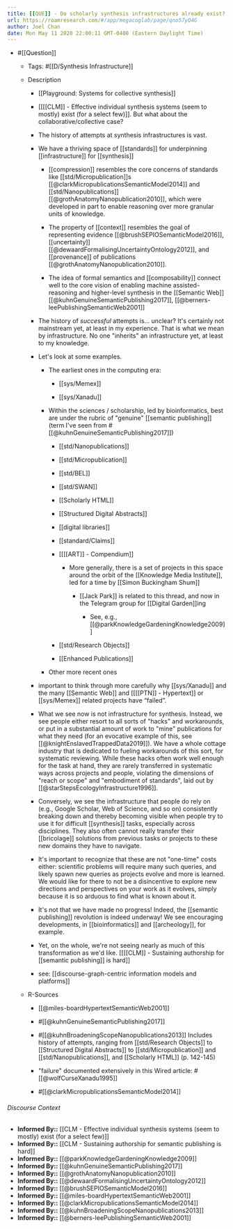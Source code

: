 ```yaml
---
title: [[QUE]] - Do scholarly synthesis infrastructures already exist?
url: https://roamresearch.com/#/app/megacoglab/page/qno57yQ4G
author: Joel Chan
date: Mon May 11 2020 22:00:11 GMT-0400 (Eastern Daylight Time)
---
```


- #[[Question]]

    - Tags: #[[D/Synthesis Infrastructure]]

    - Description

        - [[Playground: Systems for collective synthesis]]

        - [[[[CLM]] - Effective individual synthesis systems (seem to mostly) exist (for a select few)]]. But what about the collaborative/collective case?

        - The history of attempts at synthesis infrastructures is vast.

        - We have a thriving space of [[standards]] for underpinning [[infrastructure]] for [[synthesis]]

            - [[compression]] resembles the core concerns of standards like [[std/Micropublication]]s [[@clarkMicropublicationsSemanticModel2014]] and [[std/Nanopublications]] [[@grothAnatomyNanopublication2010]], which were developed in part to enable reasoning over more granular units of knowledge.

            - The property of [[context]] resembles the goal of representing evidence [[@brushSEPIOSemanticModel2016]], [[uncertainty]] [[@dewaardFormalisingUncertaintyOntology2012]], and [[provenance]] of publications [[@grothAnatomyNanopublication2010]].

            - The idea of formal semantics and [[composability]] connect well to the core vision of enabling machine assisted-reasoning and higher-level synthesis in the [[Semantic Web]] [[@kuhnGenuineSemanticPublishing2017]], [[@berners-leePublishingSemanticWeb2001]]

        - The history of *successful* attempts is... unclear? It's certainly not mainstream yet, at least in my experience. That is what we mean by infrastructure. No one "inherits" an infrastructure yet, at least to my knowledge.

        - Let's look at some examples.

            - The earliest ones in the computing era:

                - [[sys/Memex]]

                - [[sys/Xanadu]]

            - Within the sciences / scholarship, led by bioinformatics, best are under the rubric of "genuine" [[semantic publishing]] (term I've seen from #[[@kuhnGenuineSemanticPublishing2017]])

                - [[std/Nanopublications]]

                - [[std/Micropublication]]

                - [[std/BEL]]

                - [[std/SWAN]]

                - [[Scholarly HTML]]

                - [[Structured Digital Abstracts]]

                - [[digital libraries]]

                - [[standard/Claims]]

                - [[[[ART]] - Compendium]]

                    - More generally, there is a set of projects in this space around the orbit of the [[Knowledge Media Institute]], led for a time by [[Simon Buckingham Shum]]

                        - [[Jack Park]] is related to this thread, and now in the Telegram group for [[Digital Garden]]ing

                            - See, e.g., [[@parkKnowledgeGardeningKnowledge2009]]

                - [[std/Research Objects]]

                - [[Enhanced Publications]]

            - Other more recent ones

        - important to think through more carefully why [[sys/Xanadu]] and the many [[Semantic Web]] and [[[[PTN]] - Hypertext]] or [[sys/Memex]] related projects have “failed”.

        - What we see now is not infrastructure for synthesis. Instead, we see people either resort to all sorts of "hacks" and workarounds, or put in a substantial amount of work to "mine" publications for what they need (for an evocative example of this, see [[@knightEnslavedTrappedData2019]]). We have a whole cottage industry that is dedicated to fueling workarounds of this sort, for systematic reviewing. While these hacks often work well enough for the task at hand, they are rarely transferred in systematic ways across projects and people, violating the dimensions of "reach or scope" and "embodiment of standards", laid out by [[@starStepsEcologyInfrastructure1996]].

        - Conversely, we see the infrastructure that people do rely on (e.g., Google Scholar, Web of Science, and so on) consistently breaking down and thereby becoming visible when people try to use it for difficult [[synthesis]] tasks, especially across disciplines. They also often cannot really transfer their [[bricolage]] solutions from previous tasks or projects to these new domains they have to navigate.

        - It's important to recognize that these are not "one-time" costs either: scientific problems will require many such queries, and likely spawn new queries as projects evolve and more is learned. We would like for there to not be a disincentive to explore new directions and perspectives on your work as it evolves, simply because it is so arduous to find what is known about it.

        - It's not that we have made no progress! Indeed, the [[semantic publishing]] revolution is indeed underway! We see encouraging developments, in [[bioinformatics]] and [[archeology]], for example.

        - Yet, on the whole, we're not seeing nearly as much of this transformation as we'd like. [[[[CLM]] - Sustaining authorship for [[semantic publishing]] is hard]]

        - see: [[discourse-graph-centric information models and platforms]]

    - R-Sources

        - [[@miles-boardHypertextSemanticWeb2001]]

        - #[[@kuhnGenuineSemanticPublishing2017]]

        - #[[@kuhnBroadeningScopeNanopublications2013]] Includes history of attempts, ranging from [[std/Research Objects]] to [[Structured Digital Abstracts]] to [[std/Micropublication]] and [[std/Nanopublications]], and [[Scholarly HTML]] (p. 142-145)

        - "failure" documented extensively in this Wired article: #[[@wolfCurseXanadu1995]]

        - #[[@clarkMicropublicationsSemanticModel2014]]

###### Discourse Context

- **Informed By::** [[CLM - Effective individual synthesis systems (seem to mostly) exist (for a select few)]]
- **Informed By::** [[CLM - Sustaining authorship for semantic publishing is hard]]
- **Informed By::** [[@parkKnowledgeGardeningKnowledge2009]]
- **Informed By::** [[@kuhnGenuineSemanticPublishing2017]]
- **Informed By::** [[@grothAnatomyNanopublication2010]]
- **Informed By::** [[@dewaardFormalisingUncertaintyOntology2012]]
- **Informed By::** [[@brushSEPIOSemanticModel2016]]
- **Informed By::** [[@miles-boardHypertextSemanticWeb2001]]
- **Informed By::** [[@clarkMicropublicationsSemanticModel2014]]
- **Informed By::** [[@kuhnBroadeningScopeNanopublications2013]]
- **Informed By::** [[@berners-leePublishingSemanticWeb2001]]
